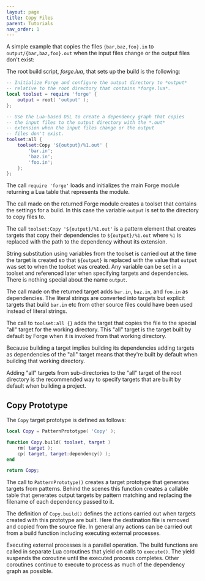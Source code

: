 ```yaml
---
layout: page
title: Copy Files
parent: Tutorials
nav_order: 1
---
```


A simple example that copies the files `{bar,baz,foo}.in` to `output/{bar,baz,foo}.out` when the input files change or the output files don't exist:

The root build script, *forge.lua*, that sets up the build is the following:

~~~lua
-- Initialize Forge and configure the output directory to *output*
-- relative to the root directory that contains *forge.lua*.
local toolset = require 'forge' {
    output = root( 'output' );
};

-- Use the Lua-based DSL to create a dependency graph that copies
-- the input files to the output directory with the *.out*
-- extension when the input files change or the output
-- files don't exist.
toolset:all {
    toolset:Copy '${output}/%1.out' {
        'bar.in';
        'baz.in';
        'foo.in';
    };    
};
~~~

The call `require 'forge'` loads and initializes the main Forge module returning a Lua table that represents the module.

The call made on the returned Forge module creates a toolset that contains the settings for a build.  In this case the variable `output` is set to the directory to copy files to.

The call `toolset:Copy '${output}/%1.out'` is a pattern element that creates targets that copy their dependencies to `${output}/%1.out` where `%1` is replaced with the path to the dependency without its extension.

String substitution using variables from the toolset is carried out at the time the target is created so that `${output}` is replaced with the value that `output` was set to when the toolset was created.  Any variable can be set in a toolset and referenced later when specifying targets and dependencies.  There is nothing special about the name `output`.

The call made on the returned target adds `bar.in`, `baz.in`, and `foo.in` as dependencies.  The literal strings are converted into targets but explicit targets that build `bar.in` etc from other source files could have been used instead of literal strings.

The call to `toolset:all {}` adds the target that copies the file to the special "all" target for the working directory.  This "all" target is the target built by default by Forge when it is invoked from that working directory.

Because building a target implies building its dependencies adding targets as dependencies of the "all" target means that they're built by default when building that working directory.

Adding "all" targets from sub-directories to the "all" target of the root directory is the recommended way to specify targets that are built by default when building a project.

## Copy Prototype

The `Copy` target prototype is defined as follows:

~~~lua
local Copy = PatternPrototype( 'Copy' );

function Copy.build( toolset, target )
    rm( target );
    cp( target, target:dependency() );
end

return Copy;
~~~

The call to `PatternPrototype()` creates a target prototype that generates targets from patterns.  Behind the scenes this function creates a callable table that generates output targets by pattern matching and replacing the filename of each dependency passed to it.

The definition of `Copy.build()` defines the actions carried out when targets created with this prototype are built.  Here the destination file is removed and copied from the source file.  In general any actions can be carried out from a build function including executing external processes.

Executing external processes is a parallel operation.  The build functions are called in separate Lua coroutines that yield on calls to `execute()`.  The yield suspends the coroutine until the executed process completes.  Other coroutines continue to execute to process as much of the dependency graph as possible.
